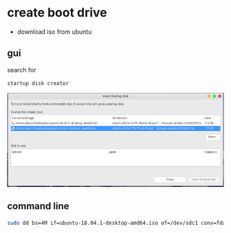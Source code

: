 create boot drive
===
- download iso from ubuntu

gui
---
search for
```bash
startup disk creator
```

![startup_disk_creator](./startup_disk_creator.png)

command line
---
```bash
sudo dd bs=4M if=ubuntu-18.04.1-desktop-amd64.iso of=/dev/sdc1 conv=fdatasync
```